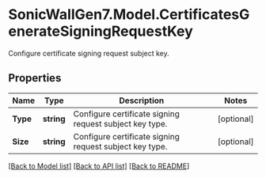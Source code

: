 # SonicWallGen7.Model.CertificatesGenerateSigningRequestKey
Configure certificate signing request subject key.

## Properties

Name | Type | Description | Notes
------------ | ------------- | ------------- | -------------
**Type** | **string** | Configure certificate signing request subject key type. | [optional] 
**Size** | **string** | Configure certificate signing request subject key type. | [optional] 

[[Back to Model list]](../README.md#documentation-for-models) [[Back to API list]](../README.md#documentation-for-api-endpoints) [[Back to README]](../README.md)

